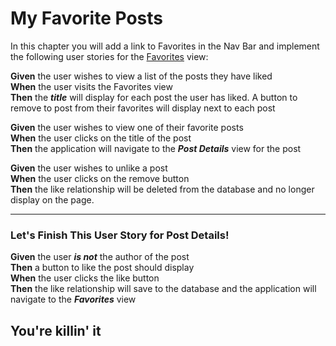 # My Favorite Posts
In this chapter you will add a link to Favorites in the Nav Bar and implement the following user stories for the [Favorites](./LEARN_WIREFRAME.md#-favorites) view:

**Given** the user wishes to view a list of the posts they have liked<br>
**When** the user visits the Favorites view<br>
**Then** the ***title*** will display for each post the user has liked. A button to remove to post from their favorites will display next to each post

**Given** the user wishes to view one of their favorite posts<br>
**When** the user clicks on the title of the post<br>
**Then** the application will navigate to the ***Post Details*** view for the post

**Given** the user wishes to unlike a post<br>
**When** the user clicks on the remove button<br>
**Then** the like relationship will be deleted from the database and no longer display on the page.

---

### Let's Finish This User Story for Post Details!
**Given** the user ***is not*** the author of the post<br>
**Then** a button to like the post should display<br>
**When** the user clicks the like button<br>
**Then** the like relationship will save to the database and the application will navigate to the ***Favorites*** view

## You're killin' it
